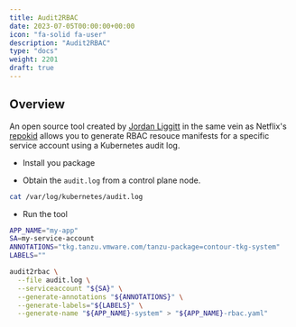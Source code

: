 ```yaml
---
title: Audit2RBAC
date: 2023-07-05T00:00:00+00:00
icon: "fa-solid fa-user"
description: "Audit2RBAC"
type: "docs"
weight: 2201
draft: true
---
```


## Overview

An open source tool created by [Jordan Liggitt](https://github.com/liggitt) in the same vein as Netflix's [repokid](https://github.com/Netflix/repokid) allows you to generate RBAC resouce manifests for a specific service account using a Kubernetes audit log.

- Install you package

- Obtain the `audit.log` from a control plane node.

```bash
cat /var/log/kubernetes/audit.log
```

- Run the tool

```bash
APP_NAME="my-app"
SA=my-service-account
ANNOTATIONS="tkg.tanzu.vmware.com/tanzu-package=contour-tkg-system"
LABELS=""

audit2rbac \
  --file audit.log \
  --serviceaccount "${SA}" \
  --generate-annotations "${ANNOTATIONS}" \
  --generate-labels="${LABELS}" \
  --generate-name "${APP_NAME}-system" > "${APP_NAME}-rbac.yaml"
```
